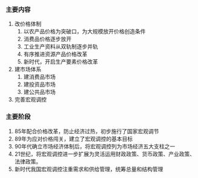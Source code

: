 ### 主要内容
1. 改价格体制
   1. 以农产品价格为突破口，为大规模放开价格创造条件
   2. 消费品价格逐步放开
   3. 工业生产资料从双轨制逐步并轨
   4. 有序推进资源产品价格改革
   5. 新时代，开启生产要素价格改革
2. 建市场体系
   1. 建消费品市场
   2. 建投资品市场
   3. 建公共品市场
3. 完善宏观调控

### 主要阶段
1. 85年配合价格改革，防止经济过热，初步施行了国家宏观调节
2. 89年为应对价格闯关，建立了宏观调控的基本目标
3. 90年代确立市场经济体制后，将宏观调控列为市场经济五大支柱之一
4. 21世纪，将宏观调控进一步扩展为灵活运用财政政策、货币政策、产业政策、法律政策。
5. 新时代我国宏观调控注重需求和供给管理，统筹总量和结构管理